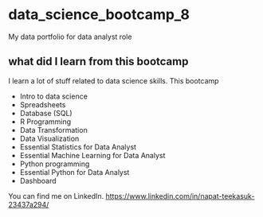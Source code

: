 # data_science_bootcamp_8
My data portfolio for data analyst role

## what did I learn from this bootcamp
I learn a lot of stuff related to data science skills. This bootcamp

- Intro to data science
- Spreadsheets
- Database (SQL)
- R Programming
- Data Transformation
- Data Visualization
- Essential Statistics for Data Analyst
- Essential Machine Learning for Data Analyst
- Python programming
- Essential Python for Data Analyst
- Dashboard

You can find me on LinkedIn. https://www.linkedin.com/in/napat-teekasuk-23437a294/

